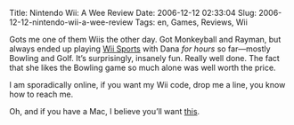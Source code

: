 Title: Nintendo Wii: A Wee Review
Date: 2006-12-12 02:33:04
Slug: 2006-12-12-nintendo-wii-a-wee-review
Tags: en, Games, Reviews, Wii


Gots me one of them Wiis the other day. Got Monkeyball and Rayman, but always
ended up playing [Wii Sports][1] with Dana _for hours_ so far—mostly Bowling
and Golf. It’s surprisingly, insanely fun. Really well done. The fact that she
likes the Bowling game so much alone was well worth the price.

I am sporadically online, if you want my Wii code, drop me a line, you know
how to reach me.

Oh, and if you have a Mac, I believe you’ll want [this][2].

   [1]: http://wii.nintendo.com/software_wiisports.jsp
   [2]: http://isnoop.net/blog/category/made-by-isnoop/wiisaber/
